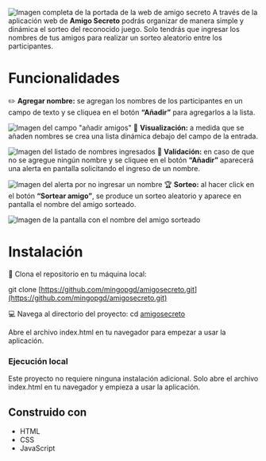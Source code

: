 ![Imagen completa de la portada de la web de amigo secreto](https://github.com/user-attachments/assets/5a04d4de-48d3-4759-8eda-1e4e09a823ad)
A través de la aplicación web de **Amigo Secreto** podrás organizar de manera simple y dinámica el sorteo del reconocido juego. Solo tendrás que ingresar los nombres de tus amigos para realizar un sorteo aleatorio entre los participantes.

# Funcionalidades
:pencil2: **Agregar nombre:** se agregan los nombres de los participantes en un campo de texto y se cliquea en el botón **“Añadir”** para agregarlos a la lista.

![Imagen del campo "añadir amigos"](https://github.com/user-attachments/assets/ef4b82b7-7c3d-4c55-80aa-ef0db2042389)
:eyes: **Visualización:** a medida que se añaden nombres se crea una lista dinámica debajo del campo de la entrada.

![Imagen del listado de nombres ingresados](https://github.com/user-attachments/assets/5d979e14-72d0-4b69-a002-fb23f771aeee)
:loudspeaker: **Validación:** en caso de que no se agregue ningún nombre y se cliquee en el botón **“Añadir”** aparecerá una alerta en pantalla solicitando el ingreso de un nombre.

![Imagen del alerta por no ingresar un nombre](https://github.com/user-attachments/assets/bba928ee-9034-4a90-a5e1-9f682a350e2b)
:trophy: **Sorteo:** al hacer click en el botón **“Sortear amigo”**, se produce un sorteo aleatorio y aparece en pantalla el nombre del amigo sorteado.

![Imagen de la pantalla con el nombre del amigo sorteado](https://github.com/user-attachments/assets/ebf7371b-280c-424a-81e8-9b4b0d9ef549)


# Instalación
:floppy_disk: Clona el repositorio en tu máquina local:

git clone [https://github.com/mingopgd/amigosecreto.git](https://github.com/mingopgd/amigosecreto.git)

:computer: Navega al directorio del proyecto: cd [amigosecreto](https://mingopgd.github.io/amigosecreto/)

Abre el archivo index.html en tu navegador para empezar a usar la aplicación.

### Ejecución local

Este proyecto no requiere ninguna instalación adicional. Solo abre el archivo index.html en tu navegador y empieza a usar la aplicación.
   
## Construido con 
- HTML
- CSS
- JavaScript 
